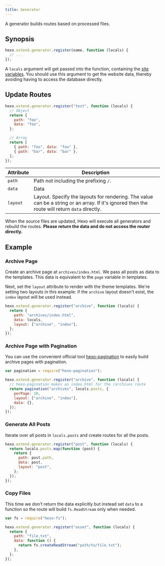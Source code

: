 ```yaml
---
title: Generator
---
```


A generator builds routes based on processed files.

## Synopsis

```js
hexo.extend.generator.register(name, function (locals) {
  // ...
});
```

A `locals` argument will get passed into the function, containing the [site variables](../docs/variables.html#Site-Variables). You should use this argument to get the website data, thereby avoiding having to access the database directly.

## Update Routes

```js
hexo.extend.generator.register("test", function (locals) {
  // Object
  return {
    path: "foo",
    data: "foo",
  };

  // Array
  return [
    { path: "foo", data: "foo" },
    { path: "bar", data: "bar" },
  ];
});
```

| Attribute | Description                                                                                                                                   |
| --------- | --------------------------------------------------------------------------------------------------------------------------------------------- |
| `path`    | Path not including the prefixing `/`.                                                                                                         |
| `data`    | Data                                                                                                                                          |
| `layout`  | Layout. Specify the layouts for rendering. The value can be a string or an array. If it's ignored then the route will return `data` directly. |

When the source files are updated, Hexo will execute all generators and rebuild the routes. **Please return the data and do not access the router directly.**

## Example

### Archive Page

Create an archive page at `archives/index.html`. We pass all posts as data to the templates. This data is equivalent to the `page` variable in templates.

Next, set the `layout` attribute to render with the theme templates. We're setting two layouts in this example: if the `archive` layout doesn't exist, the `index` layout will be used instead.

```js
hexo.extend.generator.register("archive", function (locals) {
  return {
    path: "archives/index.html",
    data: locals,
    layout: ["archive", "index"],
  };
});
```

### Archive Page with Pagination

You can use the convenient official tool [hexo-pagination] to easily build archive pages with pagination.

```js
var pagination = require("hexo-pagination");

hexo.extend.generator.register("archive", function (locals) {
  // hexo-pagination makes an index.html for the /archives route
  return pagination("archives", locals.posts, {
    perPage: 10,
    layout: ["archive", "index"],
    data: {},
  });
});
```

### Generate All Posts

Iterate over all posts in `locals.posts` and create routes for all the posts.

```js
hexo.extend.generator.register("post", function (locals) {
  return locals.posts.map(function (post) {
    return {
      path: post.path,
      data: post,
      layout: "post",
    };
  });
});
```

### Copy Files

This time we don't return the data explicitly but instead set `data` to a function so the route will build `fs.ReadStream` only when needed.

```js
var fs = require("hexo-fs");

hexo.extend.generator.register("asset", function (locals) {
  return {
    path: "file.txt",
    data: function () {
      return fs.createReadStream("path/to/file.txt");
    },
  };
});
```

[hexo-pagination]: https://github.com/hexojs/hexo-pagination
